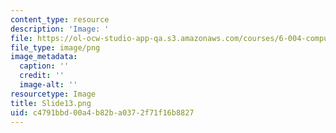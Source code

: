 ```yaml
---
content_type: resource
description: 'Image: '
file: https://ol-ocw-studio-app-qa.s3.amazonaws.com/courses/6-004-computation-structures-spring-2017/c4791bbd00a4b82ba0372f71f16b8827_Slide13.png
file_type: image/png
image_metadata:
  caption: ''
  credit: ''
  image-alt: ''
resourcetype: Image
title: Slide13.png
uid: c4791bbd-00a4-b82b-a037-2f71f16b8827
---
```

